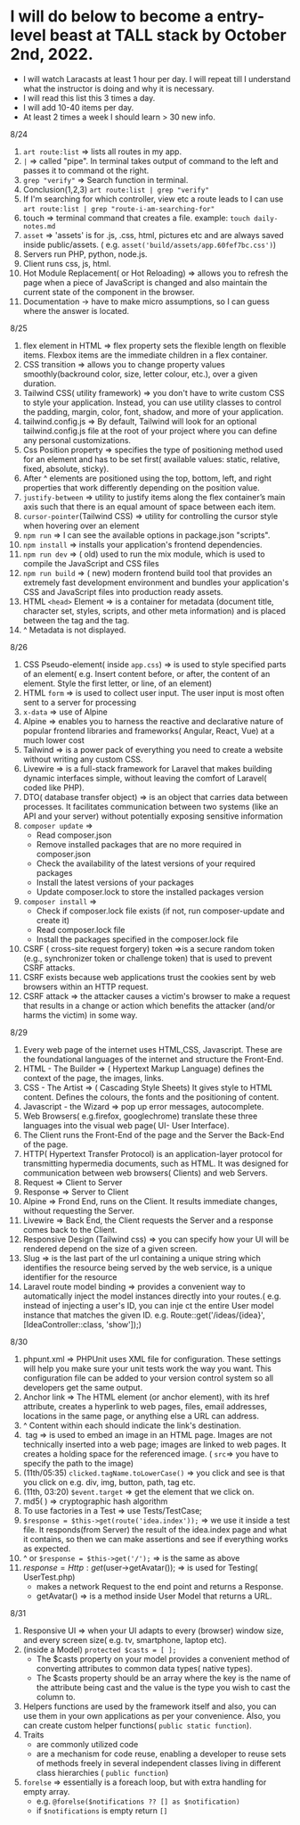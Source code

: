 # I will do below to become a entry-level beast at TALL stack by October 2nd, 2022.

- I will watch Laracasts at least 1 hour per day. I will repeat till I understand what the instructor is doing and why
  it is necessary.
- I will read this list this 3 times a day.
- I will add 10-40 items per day.
- At least 2 times a week I should learn > 30 new info.

8/24

1. `art route:list` => lists all routes in my app.
2. `|` => called "pipe". In terminal takes output of command to the left and passes it to command ot the right.
3. `grep "verify"` => Search function in terminal.
4. Conclusion(1,2,3) `art route:list | grep "verify"`
5. If I'm searching for which controller, view etc a route leads to I can
   use `art route:list | grep "route-i-am-searching-for"`
6. touch => terminal command that creates a file. example: `touch daily-notes.md `
7. `asset` => 'assets' is for .js, .css, html, pictures etc and are always saved inside public/assets. (
   e.g. `asset('build/assets/app.60fef7bc.css')`)
8. Servers run PHP, python, node.js.
9. Client runs css, js, html.
10. Hot Module Replacement( or Hot Reloading) => allows you to refresh the page when a piece of JavaScript is changed
    and also maintain the current state of the component in the browser.
11. Documentation -> have to make micro assumptions, so I can guess where the answer is located.

8/25

1. flex element in HTML => flex property sets the flexible length on flexible items. Flexbox items are the immediate
   children in a flex container.
2. CSS transition => allows you to change property values smoothly(backround color, size, letter colour, etc.), over a
   given duration.
3. Tailwind CSS( utility framework) => you don't have to write custom CSS to style your application. Instead, you can
   use utility classes to control the padding, margin, color, font, shadow, and more of your application.
4. tailwind.config.js => By default, Tailwind will look for an optional tailwind.config.js file at the root of your
   project where you can define any personal customizations.
5. Css Position property => specifies the type of positioning method used for an element and has to be set first(
   available values: static, relative, fixed, absolute, sticky).
6. After ^ elements are positioned using the top, bottom, left, and right properties that work differently
   depending on the position value.
7. `justify-between` => utility to justify items along the flex container’s main axis such that there is an equal amount
   of space between each item.
8. `cursor-pointer`(Tailwind CSS) => utility for controlling the cursor style when hovering over an element
9. `npm run` =>  I can see the available options in package.json "scripts".
10. `npm install` => installs your application's frontend dependencies.
11. `npm run dev` => ( old) used to run the mix module, which is used to compile the JavaScript and CSS files
12. `npm run build` => ( new) modern frontend build tool that provides an extremely fast development environment and
    bundles your application's CSS and JavaScript files into production ready assets.
13. HTML `<head>` Element => is a container for metadata (document title, character set, styles, scripts, and other meta
    information) and is placed between the <html> tag and the <body> tag.
14. ^ Metadata is not displayed.

8/26

1. CSS Pseudo-element( inside `app.css`) => is used to style specified parts of an element( e.g. Insert content before,
   or after, the content of an element. Style the first letter, or line, of an element)
2. HTML `form` => is used to collect user input. The user input is most often sent to a server for processing
3. `x-data` => use of Alpine
4. Alpine =>  enables you to harness the reactive and declarative nature of popular frontend libraries and frameworks(
   Angular, React, Vue) at a much lower cost
5. Tailwind => is a power pack of everything you need to create a website without writing any custom CSS.
6. Livewire => is a full-stack framework for Laravel that makes building dynamic interfaces simple, without leaving the
   comfort of Laravel( coded like PHP).
7. DTO( database transfer object) => is an object that carries data between processes. It facilitates communication
   between two systems (like an API and your server) without potentially exposing sensitive information
8. `composer update` =>
    - Read composer.json
    - Remove installed packages that are no more required in composer.json
    - Check the availability of the latest versions of your required packages
    - Install the latest versions of your packages
    - Update composer.lock to store the installed packages version
9. `composer install` =>
    - Check if composer.lock file exists (if not, run composer-update and create it)
    - Read composer.lock file
    - Install the packages specified in the composer.lock file
10. CSRF ( cross-site request forgery) token =>is a secure random token (e.g., synchronizer token or challenge token)
    that is used to prevent CSRF attacks.
11. CSRF exists because web applications trust the cookies sent by web browsers within an HTTP request.
12. CSRF attack => the attacker causes a victim's browser to make a request that results in a change or action which
    benefits the attacker (and/or harms the victim) in some way.

8/29

1. Every web page of the internet uses HTML,CSS, Javascript. These are the foundational languages of the internet and
   structure the Front-End.
2. HTML - The Builder => ( Hypertext Markup Language) defines the context of the page, the images, links.
3. CSS - The Artist => ( Cascading Style Sheets) It gives style to HTML content. Defines the colours, the fonts and the
   positioning of content.
4. Javascript - the Wizard => pop up error messages, autocomplete.
5. Web Browsers( e.g.firefox, googlechrome) translate these three languages into the visual web page( UI- User
   Interface).
6. The Client runs the Front-End of the page and the Server the Back-End of the page.
7. HTTP( Hypertext Transfer Protocol) is an application-layer protocol for transmitting hypermedia documents, such as
   HTML. It was designed for communication between web browsers( Clients) and web Servers.
8. Request => Client to Server
9. Response => Server to Client
10. Alpine => Frond End, runs on the Client. It results immediate changes, without requesting the Server.
11. Livewire => Back End, the Client requests the Server and a response comes back to the Client.
12. Responsive Design (Tailwind css) => you can specify how your UI will be rendered depend on the size of a given
    screen.
13. Slug => is the last part of the url containing a unique string which identifies the resource being served by the web
    service, is a unique identifier for the resource
14. Laravel route model binding => provides a convenient way to automatically inject the model instances directly into
    your routes.( e.g. instead of injecting a user's ID, you can inje ct the entire User model instance that
    matches the given ID. e.g. Route::get('/ideas/{idea}', [IdeaController::class, 'show']);)

8/30

1. phpunt.xml => PHPUnit uses XML file for configuration. These settings will help you make sure your unit tests work
   the way you want. This configuration file can be added to your version control system so all developers get the same
   output.
2. Anchor link => The <a> HTML element (or anchor element), with its href attribute, creates a hyperlink to web pages,
   files, email addresses, locations in the same page, or anything else a URL can address.
3. ^ Content within each <a> should indicate the link's destination.
4. <img> tag => is used to embed an image in an HTML page. Images are not technically inserted into a web
   page; images are linked to web pages. It creates a holding space for the referenced image. ( `src`=> you have to specify the path to the image)
5. (11th/05:35)  `clicked.tagName.toLowerCase()` => you click and see is that you click on e.g. div, img,
   button, path, tag etc.
6. (11th, 03:20) `$event.target` => get the element that we click on.
7. md5( ) => cryptographic hash algorithm
8. To use factories in a Test => use Tests/TestCase;
9. `$response = $this->get(route('idea.index'));` => we use it inside a test file. It responds(from Server) the result
   of the
   idea.index page and what it contains, so then we can make assertions and see if everything works as expected.
10. ^ or `$response = $this->get('/');`  => is the same as above
11. $response = Http:get($user->getAvatar()); => is used for Testing( UserTest.php)
    - makes a network Request to the end point and returns a Response.
    - getAvatar() => is a method inside User Model that returns a URL.

8/31

1. Responsive UI => when your UI adapts to every (browser) window size, and every screen size( e.g. tv, smartphone,
   laptop etc).
2. (inside a Model) `protected $casts = [ ];`
    - The $casts property on your model provides a convenient method of converting attributes to common data types(
      native types).
    - The $casts property should be an array where the key is the name of the attribute being cast and the value is the
      type you wish to cast the column to.
3. Helpers functions are used by the framework itself and also, you can use them in your own applications as per your
   convenience. Also, you can create custom helper functions( `public static function`).
4. Traits
    - are commonly utilized code
    - are a mechanism for code reuse, enabling a developer to reuse sets of methods freely in several independent
      classes living in different class hierarchies ( `public function`)
5. `forelse` => essentially is a foreach loop, but with extra handling for empty array.
    - e.g. `@forelse($notifications ?? [] as $notification)`
    - if `$notifications` is empty return `[]`

